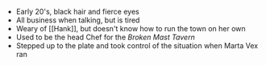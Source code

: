* Early 20's, black hair and fierce eyes
* All business when talking, but is tired
* Weary of [[Hank]], but doesn't know how to run the town on her own
* Used to be the head Chef for the *Broken Mast Tavern*
* Stepped up to the plate and took control of the situation when Marta Vex ran